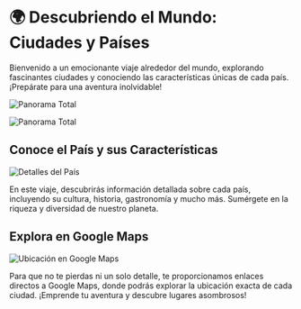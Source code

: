 # 🌍 **Descubriendo el Mundo: Ciudades y Países**
Bienvenido a un emocionante viaje alrededor del mundo, explorando fascinantes ciudades y conociendo las características únicas de cada país. ¡Prepárate para una aventura inolvidable!

![Panorama Total](https://github.com/HectorDanielAyarachiFuentes/CIUDADES/blob/main/Imagenes/mobile%20(1).gif?raw=true)

![Panorama Total](https://github.com/HectorDanielAyarachiFuentes/CIUDADES/blob/main/Imagenes/Opera%20Instant%C3%A1nea_2023-10-01_233135_hectordanielayarachifuentes.github.io.png?raw=true)

## **Conoce el País y sus Características**

![Detalles del País](https://github.com/HectorDanielAyarachiFuentes/CIUDADES/blob/main/Imagenes/Opera%20Instant%C3%A1nea_2023-10-01_233151_hectordanielayarachifuentes.github.io.png?raw=true)

En este viaje, descubrirás información detallada sobre cada país, incluyendo su cultura, historia, gastronomía y mucho más. Sumérgete en la riqueza y diversidad de nuestro planeta.

## **Explora en Google Maps**

![Ubicación en Google Maps](https://github.com/HectorDanielAyarachiFuentes/CIUDADES/blob/main/Imagenes/Opera%20Instant%C3%A1nea_2023-10-01_233330_www.google.com.png?raw=true)

Para que no te pierdas ni un solo detalle, te proporcionamos enlaces directos a Google Maps, donde podrás explorar la ubicación exacta de cada ciudad. ¡Emprende tu aventura y descubre lugares asombrosos!
